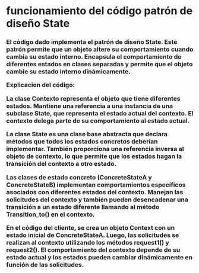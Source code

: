 <h1>funcionamiento del código patrón de diseño State</h1>

<h3>El código dado implementa el patrón de diseño State. Este patrón permite que un objeto altere su comportamiento cuando cambia su estado interno. Encapsula el comportamiento de diferentes estados en clases separadas y permite que el objeto cambie su estado interno dinámicamente.

Explicacion del código:

La clase Contexto representa el objeto que tiene diferentes estados. Mantiene una referencia a una instancia de una subclase State, que representa el estado actual del contexto. El contexto delega parte de su comportamiento al estado actual.

La clase State es una clase base abstracta que declara métodos que todos los estados concretos deberían implementar. También proporciona una referencia inversa al objeto de contexto, lo que permite que los estados hagan la transición del contexto a otro estado.

Las clases de estado concreto (ConcreteStateA y ConcreteStateB) implementan comportamientos específicos asociados con diferentes estados del contexto. Manejan las solicitudes del contexto y también pueden desencadenar una transición a un estado diferente llamando al método Transition_to() en el contexto.

En el código del cliente, se crea un objeto Context con un estado inicial de ConcreteStateA. Luego, las solicitudes se realizan al contexto utilizando los métodos request1() y request2(). El comportamiento del contexto depende de su estado actual y los estados pueden cambiar dinámicamente en función de las solicitudes.</h3>
